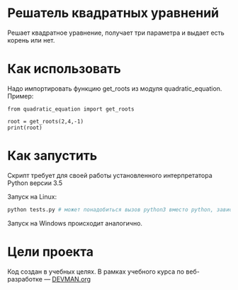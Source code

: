 # Решатель квадратных уравнений

Решает квадратное уравнение, получает три параметра и выдает есть корень или нет.

# Как использовать

Надо импортировать функцию get_roots из модуля quadratic_equation.
Пример:

```
from quadratic_equation import get_roots

root = get_roots(2,4,-1)
print(root)
```

# Как запустить

Скрипт требует для своей работы установленного интерпретатора Python версии 3.5

Запуск на Linux:

```bash
python tests.py # может понадобиться вызов python3 вместо python, зависит от настроек операционной системы
```

Запуск на Windows происходит аналогично.

# Цели проекта

Код создан в учебных целях. В рамках учебного курса по веб-разработке ― [DEVMAN.org](https://devman.org)
